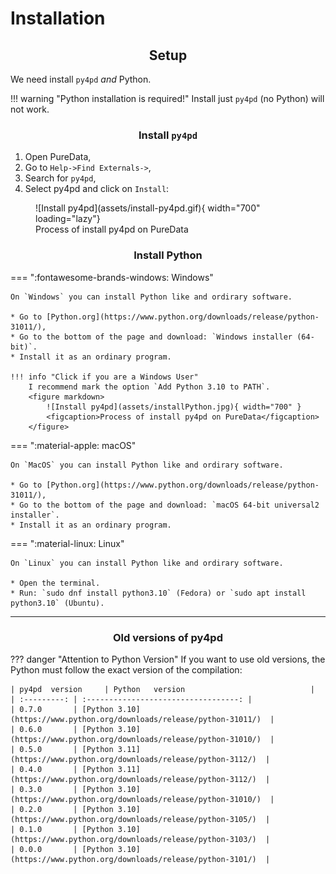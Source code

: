 # Installation

## <h2 align="center"> **Setup** </h2>

We need install `py4pd` _and_ Python. 

!!! warning "Python installation is required!"
	Install just `py4pd` (no Python) will not work. 

### <h3 align="center"> **Install `py4pd`** </h3>

1. Open PureData, 
2. Go to `Help->Find Externals->`,
3. Search for `py4pd`,
4. Select py4pd and click on `Install`: 

<figure markdown>
  ![Install py4pd](assets/install-py4pd.gif){ width="700" loading="lazy"}
  <figcaption>Process of install py4pd on PureData</figcaption>
</figure>

### <h3 align="center"> **Install Python** </h3>

=== ":fontawesome-brands-windows: Windows"
    
    On `Windows` you can install Python like and ordirary software.

    * Go to [Python.org](https://www.python.org/downloads/release/python-31011/),
    * Go to the bottom of the page and download: `Windows installer (64-bit)`.
    * Install it as an ordinary program.

    !!! info "Click if you are a Windows User"
	    I recommend mark the option `Add Python 3.10 to PATH`.	
	    <figure markdown>
	      	![Install py4pd](assets/installPython.jpg){ width="700" }
	      	<figcaption>Process of install py4pd on PureData</figcaption>
	    </figure>
	    
=== ":material-apple: macOS"

    On `MacOS` you can install Python like and ordirary software.

    * Go to [Python.org](https://www.python.org/downloads/release/python-31011/),
    * Go to the bottom of the page and download: `macOS 64-bit universal2 installer`.
    * Install it as an ordinary program.
    
    
=== ":material-linux: Linux"

    On `Linux` you can install Python like and ordirary software.

    * Open the terminal.
    * Run: `sudo dnf install python3.10` (Fedora) or `sudo apt install python3.10` (Ubuntu). 
	
---------------------
### <h3 align="center"> **Old versions of py4pd** </h3>

??? danger "Attention to Python Version"
    If you want to use old versions, the Python must follow the exact version of the compilation: 
 	
    | py4pd  version     | Python   version                            |
    | :---------: | :----------------------------------: |
    | 0.7.0       | [Python 3.10](https://www.python.org/downloads/release/python-31011/)  |
    | 0.6.0       | [Python 3.10](https://www.python.org/downloads/release/python-31010/)  |
    | 0.5.0       | [Python 3.11](https://www.python.org/downloads/release/python-3112/)  |
    | 0.4.0       | [Python 3.11](https://www.python.org/downloads/release/python-3112/)  |
    | 0.3.0       | [Python 3.10](https://www.python.org/downloads/release/python-31010/)  |
    | 0.2.0       | [Python 3.10](https://www.python.org/downloads/release/python-3105/)  |
    | 0.1.0       | [Python 3.10](https://www.python.org/downloads/release/python-3103/)  |
    | 0.0.0       | [Python 3.10](https://www.python.org/downloads/release/python-3101/)  |
	

